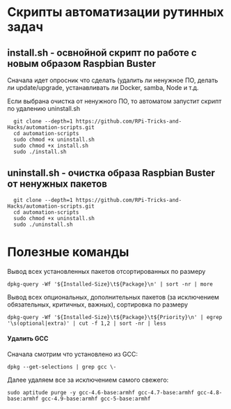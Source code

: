 # Скрипты автоматизации рутинных задач

## install.sh - освнойной скрипт по работе с новым образом Raspbian Buster
Сначала идет опросник что сделать (удалить ли ненужное ПО, делать ли update/upgrade, устанавливать ли Docker, samba, Node и т.д.

Если выбрана очистка от ненужного ПО, то автоматом запустит скрипт по удалению uninstall.sh
```
  git clone --depth=1 https://github.com/RPi-Tricks-and-Hacks/automation-scripts.git
  cd automation-scripts
  sudo chmod +x uninstall.sh
  sudo chmod +x install.sh
  sudo ./install.sh
```
## uninstall.sh - очистка образа Raspbian Buster от ненужных пакетов
```
  git clone --depth=1 https://github.com/RPi-Tricks-and-Hacks/automation-scripts.git
  cd automation-scripts
  sudo chmod +x uninstall.sh
  sudo ./uninstall.sh
```

# Полезные команды
Вывод всех установленных пакетов отсортированных по размеру
```
dpkg-query -Wf '${Installed-Size}\t${Package}\n' | sort -nr | more
```
Вывод всех опциональных, дополнительных  пакетов (за исключением обязательных, критичных, важных), сортировка по размеру
```
dpkg-query -Wf '${Installed-Size}\t${Package}\t${Priority}\n' | egrep '\s(optional|extra)' | cut -f 1,2 | sort -nr | less
```

#### Удалить GCC
Сначала смотрим что установлено из GCC:
```
dpkg --get-selections | grep gcc \-
```
Далее удаляем все за исключением самого свежего:
```
sudo aptitude purge -y gcc-4.6-base:armhf gcc-4.7-base:armhf gcc-4.8-base:armhf gcc-4.9-base:armhf gcc-5-base:armhf
```
